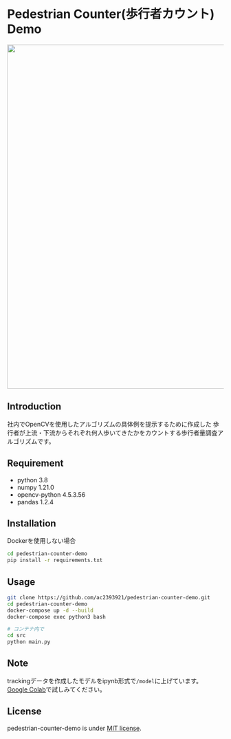 # Pedestrian Counter(歩行者カウント) Demo

<div align="center">
    <p>
        <img src="data/gif/output_demo.gif" width="800"/> 
    </p>
</div>

</div>

## Introduction

社内でOpenCVを使用したアルゴリズムの具体例を提示するために作成した
歩行者が上流・下流からそれぞれ何人歩いてきたかをカウントする歩行者量調査アルゴリズムです。

## Requirement

* python 3.8
* numpy 1.21.0
* opencv-python 4.5.3.56
* pandas 1.2.4

## Installation

Dockerを使用しない場合

```bash
cd pedestrian-counter-demo
pip install -r requirements.txt
```

## Usage

```bash
git clone https://github.com/ac2393921/pedestrian-counter-demo.git
cd pedestrian-counter-demo
docker-compose up -d --build
docker-compose exec python3 bash

# コンテナ内で
cd src
python main.py
```

## Note

trackingデータを作成したモデルをipynb形式で`/model`に上げています。
[Google Colab](https://colab.research.google.com/notebooks/welcome.ipynb?hl=ja)で試しみてください。

## License
pedestrian-counter-demo is under [MIT license](https://en.wikipedia.org/wiki/MIT_License).